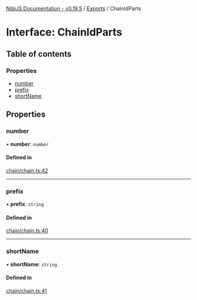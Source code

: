 [NibiJS Documentation - v0.19.5](../intro.md) / [Exports](../modules.md) / ChainIdParts

# Interface: ChainIdParts

## Table of contents

### Properties

- [number](ChainIdParts.md#number)
- [prefix](ChainIdParts.md#prefix)
- [shortName](ChainIdParts.md#shortname)

## Properties

### number

• **number**: `number`

#### Defined in

[chain/chain.ts:42](https://github.com/NibiruChain/ts-sdk/blob/90e82a7/packages/nibijs/src/chain/chain.ts#L42)

___

### prefix

• **prefix**: `string`

#### Defined in

[chain/chain.ts:40](https://github.com/NibiruChain/ts-sdk/blob/90e82a7/packages/nibijs/src/chain/chain.ts#L40)

___

### shortName

• **shortName**: `string`

#### Defined in

[chain/chain.ts:41](https://github.com/NibiruChain/ts-sdk/blob/90e82a7/packages/nibijs/src/chain/chain.ts#L41)
